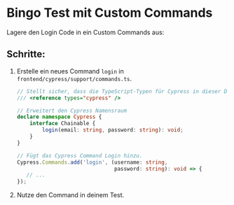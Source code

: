 # Bingo Test mit Custom Commands

Lagere den Login Code in ein Custom Commands aus:

## Schritte:

1. Erstelle ein neues Command `login` in `frontend/cypress/support/commands.ts`.

    ```typescript
    // Stellt sicher, dass die TypeScript-Typen für Cypress in dieser Datei verfügbar sind.
    /// <reference types="cypress" />
    
    // Erweitert den Cypress Namensraum
    declare namespace Cypress {
        interface Chainable {
            login(email: string, password: string): void;
        }
    }
    
    // Fügt das Cypress Command Login hinzu.
    Cypress.Commands.add('login', (username: string,
                                   password: string): void => {
       // ...
    });
    ```

2. Nutze den Command in deinem Test.
